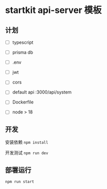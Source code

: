 # startkit api-server 模板

## 计划
- [ ] typescript
- [ ] prisma db
- [ ] .env
- [ ] jwt
- [ ] cors
- [ ] default api  :3000/api/system
- [ ] Dockerfile
- [ ] node > 18


## 开发

安装依赖
`npm install`

开发测试
`npm run dev`


## 部署运行

`npm run start`

